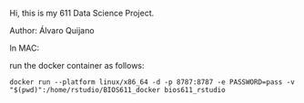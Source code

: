 Hi, this is my 611 Data Science Project. 

Author: Álvaro Quijano


In MAC:

run the docker container as follows: 

	docker run --platform linux/x86_64 -d -p 8787:8787 -e PASSWORD=pass -v "$(pwd)":/home/rstudio/BIOS611_docker bios611_rstudio

